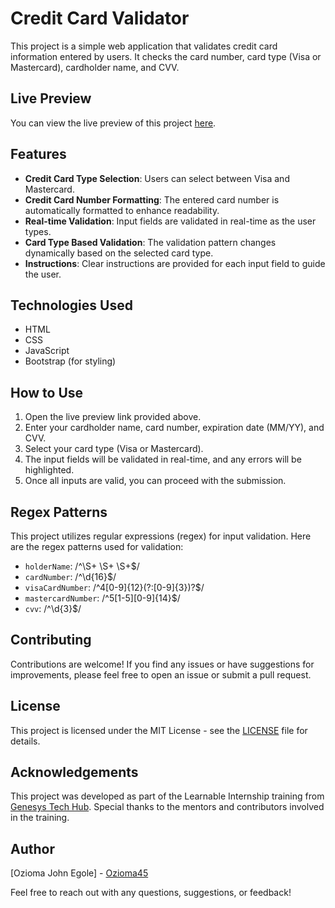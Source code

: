 # Credit Card Validator

This project is a simple web application that validates credit card information entered by users. It checks the card number, card type (Visa or Mastercard), cardholder name, and CVV.

## Live Preview

You can view the live preview of this project [here](https://ozioma45.github.io/CardCheck-JavaScript-Credit-Card-Validator/).

## Features

- **Credit Card Type Selection**: Users can select between Visa and Mastercard.
- **Credit Card Number Formatting**: The entered card number is automatically formatted to enhance readability.
- **Real-time Validation**: Input fields are validated in real-time as the user types.
- **Card Type Based Validation**: The validation pattern changes dynamically based on the selected card type.
- **Instructions**: Clear instructions are provided for each input field to guide the user.

## Technologies Used

- HTML
- CSS
- JavaScript
- Bootstrap (for styling)

## How to Use

1. Open the live preview link provided above.
2. Enter your cardholder name, card number, expiration date (MM/YY), and CVV.
3. Select your card type (Visa or Mastercard).
4. The input fields will be validated in real-time, and any errors will be highlighted.
5. Once all inputs are valid, you can proceed with the submission.

## Regex Patterns

This project utilizes regular expressions (regex) for input validation. Here are the regex patterns used for validation:

- `holderName`: /^\S+ \S+ \S+$/
- `cardNumber`: /^\d{16}$/
- `visaCardNumber`: /^4[0-9]{12}(?:[0-9]{3})?$/
- `mastercardNumber`: /^5[1-5][0-9]{14}$/
- `cvv`: /^\d{3}$/

## Contributing

Contributions are welcome! If you find any issues or have suggestions for improvements, please feel free to open an issue or submit a pull request.

## License

This project is licensed under the MIT License - see the [LICENSE](LICENSE) file for details.

## Acknowledgements

This project was developed as part of the Learnable Internship training from [Genesys Tech Hub](https://www.genesystechhub.com/). Special thanks to the mentors and contributors involved in the training.

## Author

[Ozioma John Egole] - [Ozioma45](https://github.com/Ozioma45)

Feel free to reach out with any questions, suggestions, or feedback!
